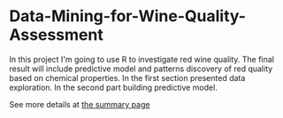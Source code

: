 # Data-Mining-for-Wine-Quality-Assessment
In this project I'm going to use R to investigate red wine quality. The final
result will include predictive model and patterns discovery of red quality based
on chemical properties. In the first section presented data exploration. In the
second part building predictive model.

See more details at [the summary page](https://github.com/SamDuan/Data-Mining-for-Wine-Quality-Assessment/blob/master/wine.md)
